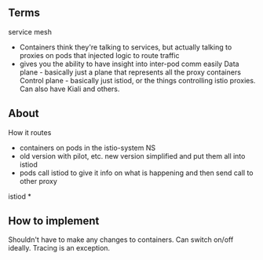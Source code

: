 ## Terms

service mesh
* Containers think they're talking to services, but actually talking to proxies on pods that injected logic to route traffic
* gives you the ability to have insight into inter-pod comm easily
Data plane - basically just a plane that represents all the proxy containers
Control plane - basically just istiod, or the things controlling istio proxies. Can also have Kiali and others. 

## About

How it routes
* containers on pods in the istio-system NS
* old version with pilot, etc. new version simplified and put them all into istiod
* pods call istiod to give it info on what is happening and then send call to other proxy 

istiod
* 

## How to implement

Shouldn't have to make any changes to containers. Can switch on/off ideally. Tracing is an exception.

